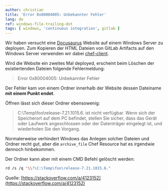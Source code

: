 ```yaml
---
author: christian
title: 'Error 0x80004005: Unbekannter Fehler'
lang: de
ref: windows-file-trailing-dot
tags: [ windows, 'continuous integration', gitlab ]
---
```


Wir haben versucht eine [Docusaurus][docu] Website auf
einem Windows Server zu deployen. Zum Kopieren der HTML 
Dateien von GitLab Artifacts auf den Windows Server
verwenden wir dabei [chef-client][chef].

[chef]: https://docs.chef.io/chef_client_overview/
[docu]: https://docusaurus.io/

Wird die Website ein zweites Mal deployed, erscheint beim Löschen
der existiertenden Dateien folgende Fehlermeldung:

> Error 0x80004005: Unbekannter Fehler

Der Fehler kam von einem Ordner innerhalb der Website dessen Dateiname
**mit einem Punkt endet**.

Öffnen lässt sich dieser Ordner ebensowenig:

> C:\Temp\foo\release-7.21.1015.6. ist nicht verfügbar. Wenn sich der Speicherort auf dem
> PC befindet, stellen Sie sicher, dass das Gerät oder Laufwerk angeschlossen oder der
> Datenträger eingelegt ist, und wiederholen Sie den Vorgang.

Normalerweise verhindert Windows das Anlegen solcher Dateien und Ordner recht
gut, aber die `archive_file` Chef Resource hat es irgendwie dennoch hinbekommen.

Der Ordner kann aber mit einem CMD Befehl gelöscht werden:

```sh
rd /s /q "\\?\C:\Temp\foo\release-7.21.1015.6."
```

Quelle: [https://stackoverflow.com/a/4123152](https://stackoverflow.com/a/4123152)
